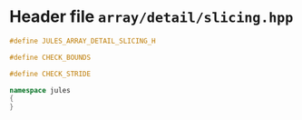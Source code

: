 ---
---

# Header file `array/detail/slicing.hpp`<a id="array/detail/slicing.hpp"></a>

``` cpp
#define JULES_ARRAY_DETAIL_SLICING_H

#define CHECK_BOUNDS

#define CHECK_STRIDE

namespace jules
{
}
```
